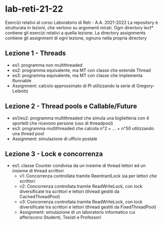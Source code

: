 # lab-reti-21-22
Esercizi relativi al corso Laboratorio di Reti - A.A. 2021-2022
La repository è strutturata in lezioni, che vertono su argomenti mirati. Ogni directory
lect\* contiene gli esercizi relativi a quella lezione. La directory assignments contiene
gli assignment di ogni lezione, ognuno nella propria directory
## Lezione 1 - Threads
- es1: programma non multithreaded
- es2: programma equivalente, ma MT con classe che estende Thread
- es3: programma equivalente, ma MT con classe che implementa Runnable
- Assignment: calcolo approssimato di PI utilizzando la serie di Gregory-Leibnitz
## Lezione 2 - Thread pools e Callable/Future
- es1/es2: programma multithreaded che simula una biglietteria con 4 sportelli che ricevono persone (uso di threadpool)
- es3: programma multithreaded che calcola n^2 + ... + n^50 utilizzando una thread pool
- Assignment: simulazione di ufficio postale
## Lezione 3 - Lock e concorrenza
- es1: classe Counter condivisa da un insieme di thread lettori ed un insieme di thread scrittori
  - v1: Concorrenza controllata tramite ReentrantLock sia per lettori che scrittori
  - v2: Concorrenza controllata tramite ReadWriteLock, con lock diversificate tra scrittori e lettori (thread gestiti da CachedThreadPool)
  - v3: Concorrenza controllata tramite ReadWriteLock, con lock diversificate tra scrittori e lettori (thread gestiti da FixedThreadPool)
  - Assignment: simulazione di un laboratorio informatico cui afferiscono Studenti, Tesisti e Professori
